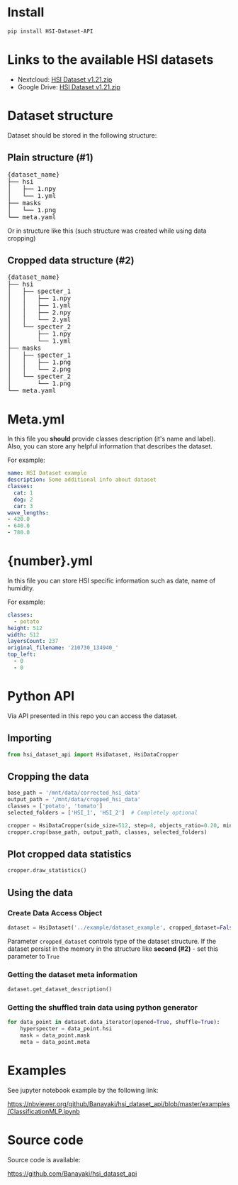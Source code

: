 # Install

```bash
pip install HSI-Dataset-API
```

# Links to the available HSI datasets

* Nextcloud: [HSI Dataset v1.21.zip](https://tinyurl.com/2p8ddssb)
* Google Drive: [HSI Dataset v1.21.zip](https://tinyurl.com/2p89f4vb)

# Dataset structure
Dataset should be stored in the following structure:

## Plain structure (#1)

<pre>
{dataset_name}
├── hsi
│   ├── 1.npy
│   └── 1.yml
├── masks
│   └── 1.png
└── meta.yaml
</pre>

Or in structure like this (such structure was created while using data cropping)

## Cropped data structure (#2)

<pre>
{dataset_name}
├── hsi
│   ├── specter_1
│   │   ├── 1.npy
│   │   ├── 1.yml
│   │   ├── 2.npy
│   │   └── 2.yml
│   └── specter_2
│       ├── 1.npy
│       └── 1.yml
├── masks
│   ├── specter_1
│   │   ├── 1.png
│   │   └── 2.png
│   └── specter_2
│       └── 1.png
└── meta.yaml
</pre>

# Meta.yml
In this file you **should** provide classes description (it's name and label). Also, you can store any helpful information that describes the dataset. 

For example:

```yaml
name: HSI Dataset example
description: Some additional info about dataset
classes:
  cat: 1
  dog: 2
  car: 3
wave_lengths:
- 420.0
- 640.0
- 780.0 
```

# {number}.yml
In this file you can store HSI specific information such as date, name of humidity. 

For example:

```yaml
classes:
  - potato
height: 512
width: 512
layersCount: 237
original_filename: '210730_134940_'
top_left:
  - 0
  - 0
```

# Python API
Via API presented in this repo you can access the dataset.

## Importing

```python
from hsi_dataset_api import HsiDataset, HsiDataCropper
```

## Cropping the data

```python
base_path = '/mnt/data/corrected_hsi_data'
output_path = '/mnt/data/cropped_hsi_data'
classes = ['potato', 'tomato']
selected_folders = ['HSI_1', 'HSI_2']  # Completely optional

cropper = HsiDataCropper(side_size=512, step=8, objects_ratio=0.20, min_class_ratio=0.01)
cropper.crop(base_path, output_path, classes, selected_folders)
```

## Plot cropped data statistics

```python
cropper.draw_statistics()
```

## Using the data

### Create Data Access Object
```python
dataset = HsiDataset('../example/dataset_example', cropped_dataset=False)
```

Parameter `cropped_dataset` controls type of the dataset structure. If the dataset persist in the memory in
the structure like **second** **(#2)** - set this parameter to `True`

### Getting the dataset meta information
```python
dataset.get_dataset_description()
```

### Getting the shuffled train data using python generator
```python
for data_point in dataset.data_iterator(opened=True, shuffle=True):
    hyperspecter = data_point.hsi
    mask = data_point.mask
    meta = data_point.meta
```

# Examples

See jupyter notebook example by the following link:

https://nbviewer.org/github/Banayaki/hsi_dataset_api/blob/master/examples/ClassificationMLP.ipynb


# Source code

Source code is available: 

https://github.com/Banayaki/hsi_dataset_api
